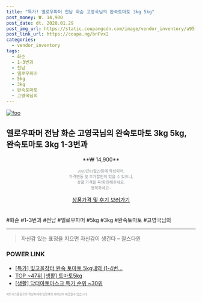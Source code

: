 ```yaml
--- 
title: "특가! 옐로우파머 전남 화순 고영국님의 완숙토마토 3kg 5kg" 
post_money: ₩. 14,900 
post_date: dt. 2020.01.29 
post_img_url: https://static.coupangcdn.com/image/vendor_inventory/a95f/550cd06bc7e030c0819c773fc939bab8befa83a14a754d6397c1b33a0b6c.jpg 
post_link_url: https://coupa.ng/bnFvx2 
categories: 
  - vendor_inventory 
tags: 
  - 화순 
  - 1-3번과 
  - 전남 
  - 옐로우파머 
  - 5kg 
  - 3kg 
  - 완숙토마토 
  - 고영국님의 
--- 
```

[![foo](https://static.coupangcdn.com/image/vendor_inventory/a95f/550cd06bc7e030c0819c773fc939bab8befa83a14a754d6397c1b33a0b6c.jpg)](https://coupa.ng/bnFvx2) 

## 옐로우파머 전남 화순 고영국님의 완숙토마토 3kg 5kg, 완숙토마토 3kg 1-3번과 
<p style="text-align: center;">**₩ 14,900**</p> 
<p style="text-align: center;"><span style="color: #898c8f; font-family: Georgia,Times,serif; font-size: 0.75em;">2020년01월29일에 작성되어, <br>가격변동 및 추가할인이 있을 수 있으니,<br> 상품 가격을 꼭!확인해주세요.<br>행복하세요~</span> 
</p>	 
<div markdown="0" style="text-align: center;"><a href="https://coupa.ng/bnFvx2" class="btn btn--success">상품가격 및 후기 보러가기</a></div> 
<br><br> 
  #화순 #1-3번과 #전남 #옐로우파머 #5kg #3kg #완숙토마토 #고영국님의 
<hr> 

> 자신감 있는 표정을 지으면 자신감이 생긴다 – 찰스다윈 


### POWER LINK

* <a href="https://blog.naver.com/sakai111/221788858211" target="_blank">[특가] 빛고을장터 완숙 토마토 5kg내외 (1-4번...</a>
* <a href="https://blog.naver.com/an0733/221788387972" target="_blank"> TOP ~47위 [생활] 토마토5kg</a>
* <a href="https://blog.naver.com/sakai111/221789862972" target="_blank"> [생활] 닥터아토마스크 특가 순위 ~30위</a>

<span style="color: #898c8f; font-family: Georgia,Times,serif; font-size: 0.55em;">파트너스활동으로 작성자에게 일정액의 커미션이 제공될수 있습니다.</span> 
